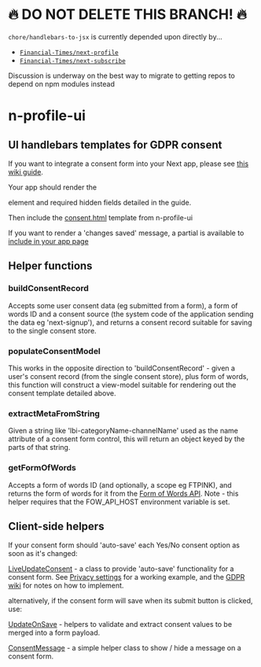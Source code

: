 # 🔥 DO NOT DELETE THIS BRANCH! 🔥 

`chore/handlebars-to-jsx` is currently depended upon directly by... 

- [`Financial-Times/next-profile`](https://github.com/Financial-Times/next-profile/blob/master/package.json#L66)
- [`Financial-Times/next-subscribe`](https://github.com/Financial-Times/next-subscribe/blob/1f36b43a7785b1db2df2ea1696f17f36037d388a/package.json#L32)

Discussion is underway on the best way to migrate to getting repos to depend on npm modules instead

# n-profile-ui

## UI handlebars templates for GDPR consent

If you want to integrate a consent form into your Next app, please see [this wiki guide](https://github.com/Financial-Times/next-gdpr/wiki/How-to-integrate-consent-forms).

Your app should render the <form> element and required hidden fields detailed in the guide. 

Then include the [consent.html](https://github.com/Financial-Times/n-profile-ui/blob/master/templates/consent.html) template from n-profile-ui

If you want to render a 'changes saved' message, a partial is available to [include in your app page](https://github.com/Financial-Times/next-control-centre/blob/master/views/layouts/manage-cookies.html#L6)


## Helper functions
 
### buildConsentRecord

Accepts some user consent data (eg submitted from a form), a form of words ID and a consent source (the system code of the application sending the data eg 'next-signup'), and returns a consent record suitable for saving to the single consent store.

### populateConsentModel

This works in the opposite direction to 'buildConsentRecord' - given a user's consent record (from the single consent store), plus form of words, this function will construct a view-model suitable for rendering out the consent template detailed above.

### extractMetaFromString

Given a string like 'lbi-categoryName-channelName' used as the name attribute of a consent form control, this will return an object keyed by the parts of that string.

### getFormOfWords

Accepts a form of words ID (and optionally, a scope eg FTPINK), and returns the form of words for it from the [Form of Words API](https://github.com/Financial-Times/next-fow-api). Note - this helper requires that the FOW_API_HOST environment variable is set.

## Client-side helpers

If your consent form should 'auto-save' each Yes/No consent option as soon as it's changed:
 
[LiveUpdateConsent](https://github.com/Financial-Times/n-profile-ui/blob/master/src/js/client/live-update.ts) - a class to provide 'auto-save' functionality for a consent form. See [Privacy settings](https://www.ft.com/preferences/privacy) for a working example, and the [GDPR wiki](https://github.com/Financial-Times/next-gdpr/wiki/How-to-integrate-consent-forms) for notes on how to implement.

alternatively, if the consent form will save when its submit button is clicked, use:

[UpdateOnSave](https://github.com/Financial-Times/n-profile-ui/blob/master/src/js/client/update-on-save.ts) - helpers to validate and extract consent values to be merged into a form payload.

[ConsentMessage](https://github.com/Financial-Times/n-profile-ui/blob/master/src/js/client/message.ts) - a simple helper class to show / hide a message on a consent form.
